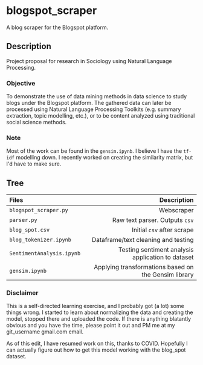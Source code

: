 # blogspot_scraper
A blog scraper for the Blogspot platform.

## Description

Project proposal for research in Sociology using Natural Language Processing.

### Objective
To demonstrate the use of data mining methods in data science to study blogs under the Blogspot platform. The gathered data can later be processed using Natural Language Processing Toolkits (e.g. summary extraction, topic modelling, etc.), or to be content analyzed using traditional social science methods.

### Note
Most of the work can be found in the `gensim.ipynb`. I believe I have the `tf-idf` modelling down. I recently worked on creating the similarity matrix, but I'd have to make sure.

## Tree
|Files|Description|
|:----|----------:|
|`blogspot_scraper.py`| Webscraper|
|`parser.py`|Raw text parser. Outputs `csv`|
|`blog_spot.csv`|Initial `csv` after scrape|
|`blog_tokenizer.ipynb`|Dataframe/text cleaning and testing|
|`SentimentAnalysis.ipynb`|Testing sentiment analysis application to dataset|
|`gensim.ipynb`|Applying transformations based on the Gensim library|

### Disclaimer
This is a self-directed learning exercise, and I probably got (a lot) some things wrong. I started to learn about normalizing the data and creating the model, stopped there and uploaded the code. If there is anything blatantly obvious and you have the time, please point it out and PM me at my git_username gmail.com email. 

As of this edit, I have resumed work on this, thanks to COVID. Hopefully I can actually figure out how to get this model working with the blog_spot dataset.
